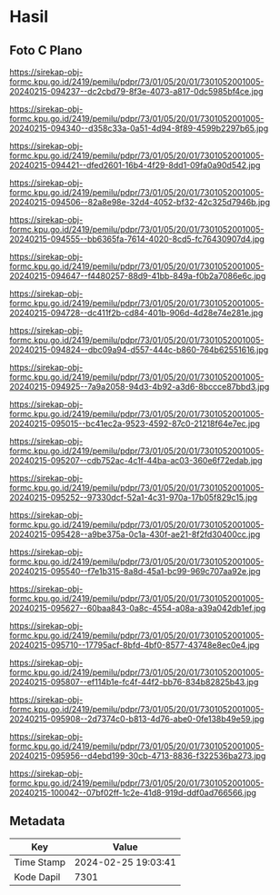 # Hasil

## Foto C Plano

https://sirekap-obj-formc.kpu.go.id/2419/pemilu/pdpr/73/01/05/20/01/7301052001005-20240215-094237--dc2cbd79-8f3e-4073-a817-0dc5985bf4ce.jpg

https://sirekap-obj-formc.kpu.go.id/2419/pemilu/pdpr/73/01/05/20/01/7301052001005-20240215-094340--d358c33a-0a51-4d94-8f89-4599b2297b65.jpg

https://sirekap-obj-formc.kpu.go.id/2419/pemilu/pdpr/73/01/05/20/01/7301052001005-20240215-094421--dfed2601-16b4-4f29-8dd1-09fa0a90d542.jpg

https://sirekap-obj-formc.kpu.go.id/2419/pemilu/pdpr/73/01/05/20/01/7301052001005-20240215-094506--82a8e98e-32d4-4052-bf32-42c325d7946b.jpg

https://sirekap-obj-formc.kpu.go.id/2419/pemilu/pdpr/73/01/05/20/01/7301052001005-20240215-094555--bb6365fa-7614-4020-8cd5-fc76430907d4.jpg

https://sirekap-obj-formc.kpu.go.id/2419/pemilu/pdpr/73/01/05/20/01/7301052001005-20240215-094647--f4480257-88d9-41bb-849a-f0b2a7086e6c.jpg

https://sirekap-obj-formc.kpu.go.id/2419/pemilu/pdpr/73/01/05/20/01/7301052001005-20240215-094728--dc411f2b-cd84-401b-906d-4d28e74e281e.jpg

https://sirekap-obj-formc.kpu.go.id/2419/pemilu/pdpr/73/01/05/20/01/7301052001005-20240215-094824--dbc09a94-d557-444c-b860-764b62551616.jpg

https://sirekap-obj-formc.kpu.go.id/2419/pemilu/pdpr/73/01/05/20/01/7301052001005-20240215-094925--7a9a2058-94d3-4b92-a3d6-8bccce87bbd3.jpg

https://sirekap-obj-formc.kpu.go.id/2419/pemilu/pdpr/73/01/05/20/01/7301052001005-20240215-095015--bc41ec2a-9523-4592-87c0-21218f64e7ec.jpg

https://sirekap-obj-formc.kpu.go.id/2419/pemilu/pdpr/73/01/05/20/01/7301052001005-20240215-095207--cdb752ac-4c1f-44ba-ac03-360e6f72edab.jpg

https://sirekap-obj-formc.kpu.go.id/2419/pemilu/pdpr/73/01/05/20/01/7301052001005-20240215-095252--97330dcf-52a1-4c31-970a-17b05f829c15.jpg

https://sirekap-obj-formc.kpu.go.id/2419/pemilu/pdpr/73/01/05/20/01/7301052001005-20240215-095428--a9be375a-0c1a-430f-ae21-8f2fd30400cc.jpg

https://sirekap-obj-formc.kpu.go.id/2419/pemilu/pdpr/73/01/05/20/01/7301052001005-20240215-095540--f7e1b315-8a8d-45a1-bc99-969c707aa92e.jpg

https://sirekap-obj-formc.kpu.go.id/2419/pemilu/pdpr/73/01/05/20/01/7301052001005-20240215-095627--60baa843-0a8c-4554-a08a-a39a042db1ef.jpg

https://sirekap-obj-formc.kpu.go.id/2419/pemilu/pdpr/73/01/05/20/01/7301052001005-20240215-095710--17795acf-8bfd-4bf0-8577-43748e8ec0e4.jpg

https://sirekap-obj-formc.kpu.go.id/2419/pemilu/pdpr/73/01/05/20/01/7301052001005-20240215-095807--ef114b1e-fc4f-44f2-bb76-834b82825b43.jpg

https://sirekap-obj-formc.kpu.go.id/2419/pemilu/pdpr/73/01/05/20/01/7301052001005-20240215-095908--2d7374c0-b813-4d76-abe0-0fe138b49e59.jpg

https://sirekap-obj-formc.kpu.go.id/2419/pemilu/pdpr/73/01/05/20/01/7301052001005-20240215-095956--d4ebd199-30cb-4713-8836-f322536ba273.jpg

https://sirekap-obj-formc.kpu.go.id/2419/pemilu/pdpr/73/01/05/20/01/7301052001005-20240215-100042--07bf02ff-1c2e-41d8-919d-ddf0ad766566.jpg


## Metadata

| Key        | Value               |
| ---------- | ------------------- |
| Time Stamp | 2024-02-25 19:03:41 |
| Kode Dapil | 7301                |



